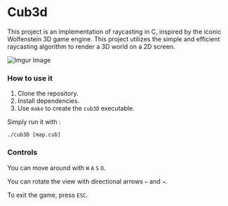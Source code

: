 # Cub3d
This project is an implementation of raycasting in C, inspired by the iconic Wolfenstein 3D game engine. This project utilizes the simple and efficient raycasting algorithm to render a 3D world on a 2D screen.

![Imgur Image](gif2.gif)

### How to use it

1. Clone the repository.
2. Install dependencies.
3. Use ``make`` to create the ``cub3D`` executable.

Simply run it with :

```
./cub3D [map.cub]
```
### Controls

You can move around with ``W`` ``A`` ``S`` ``D``.

You can rotate the view with directional arrows ``←`` and ``→``.

To exit the game, press ``ESC``.
